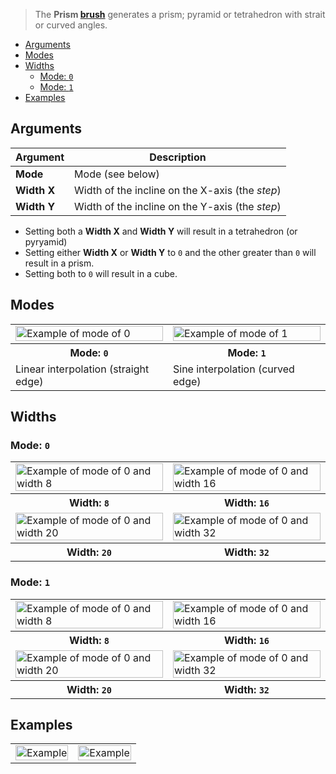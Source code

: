> The **Prism [brush](Brush-Shaders)** generates a prism; pyramid or tetrahedron with strait or curved angles.

<!-- TOC -->
- [Arguments](#arguments)
- [Modes](#modes)
- [Widths](#widths)
  - [Mode: `0`](#mode-0)
  - [Mode: `1`](#mode-1)
- [Examples](#examples)

## Arguments

Argument | Description
--------- | -----------
**Mode** | Mode (see below)
**Width X** | Width of the incline on the X-axis (the _step_)
**Width Y** | Width of the incline on the Y-axis (the _step_)

- Setting both a **Width X** and **Width Y** will result in a tetrahedron (or pyryamid)
- Setting either **Width X** or **Width Y** to `0` and the other greater than `0` will result in a prism.
- Setting both to `0` will result in a cube.

## Modes

<!-- SAMPLE prism_modes 2 -->
<table>
	<tr>
		<td width="50%"><img width="100%" src="https://s3.amazonaws.com/misc.lachlanmcdonald.com/magicavoxel-shaders/0.10.5/prism_mode0.png" alt="Example of mode of 0"></td>
		<td width="50%"><img width="100%" src="https://s3.amazonaws.com/misc.lachlanmcdonald.com/magicavoxel-shaders/0.10.5/prism_mode1.png" alt="Example of mode of 1"></td>
	</tr>
	<tr>
		<th>Mode: <code>0</code></th>
		<th>Mode: <code>1</code></th>
	</tr>
	<tr>
		<td valign="top">Linear interpolation (straight edge)</td>
		<td valign="top">Sine interpolation (curved edge)</td>
	</tr>
</table>
<!-- END -->

## Widths

### Mode: `0`

<!-- SAMPLE prism_mode0_widths 2 -->
<table>
	<tr>
		<td width="50%"><img width="100%" src="https://s3.amazonaws.com/misc.lachlanmcdonald.com/magicavoxel-shaders/0.10.5/prism_mode0_width8.png" alt="Example of mode of 0 and width 8"></td>
		<td width="50%"><img width="100%" src="https://s3.amazonaws.com/misc.lachlanmcdonald.com/magicavoxel-shaders/0.10.5/prism_mode0_width16.png" alt="Example of mode of 0 and width 16"></td>
	</tr>
	<tr>
		<th>Width: <code>8</code></th>
		<th>Width: <code>16</code></th>
	</tr>
	<tr>
		<td width="50%"><img width="100%" src="https://s3.amazonaws.com/misc.lachlanmcdonald.com/magicavoxel-shaders/0.10.5/prism_mode0_width20.png" alt="Example of mode of 0 and width 20"></td>
		<td width="50%"><img width="100%" src="https://s3.amazonaws.com/misc.lachlanmcdonald.com/magicavoxel-shaders/0.10.5/prism_mode0_width32.png" alt="Example of mode of 0 and width 32"></td>
	</tr>
	<tr>
		<th>Width: <code>20</code></th>
		<th>Width: <code>32</code></th>
	</tr>
</table>
<!-- END -->

### Mode: `1`

<!-- SAMPLE prism_mode1_widths 2 -->
<table>
	<tr>
		<td width="50%"><img width="100%" src="https://s3.amazonaws.com/misc.lachlanmcdonald.com/magicavoxel-shaders/0.10.5/prism_mode1_width8.png" alt="Example of mode of 0 and width 8"></td>
		<td width="50%"><img width="100%" src="https://s3.amazonaws.com/misc.lachlanmcdonald.com/magicavoxel-shaders/0.10.5/prism_mode1_width16.png" alt="Example of mode of 0 and width 16"></td>
	</tr>
	<tr>
		<th>Width: <code>8</code></th>
		<th>Width: <code>16</code></th>
	</tr>
	<tr>
		<td width="50%"><img width="100%" src="https://s3.amazonaws.com/misc.lachlanmcdonald.com/magicavoxel-shaders/0.10.5/prism_mode1_width20.png" alt="Example of mode of 0 and width 20"></td>
		<td width="50%"><img width="100%" src="https://s3.amazonaws.com/misc.lachlanmcdonald.com/magicavoxel-shaders/0.10.5/prism_mode1_width32.png" alt="Example of mode of 0 and width 32"></td>
	</tr>
	<tr>
		<th>Width: <code>20</code></th>
		<th>Width: <code>32</code></th>
	</tr>
</table>
<!-- END -->

## Examples

<!-- SAMPLE prism_examples 2 -->
<table>
	<tr>
		<td width="50%"><img width="100%" src="https://s3.amazonaws.com/misc.lachlanmcdonald.com/magicavoxel-shaders/0.10.5/prism_example0.jpg" alt="Example"></td>
		<td width="50%"><img width="100%" src="https://s3.amazonaws.com/misc.lachlanmcdonald.com/magicavoxel-shaders/0.10.5/prism_example1.jpg" alt="Example"></td>
	</tr>
</table>
<!-- END -->

